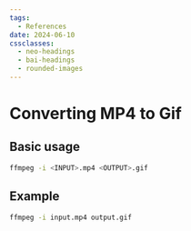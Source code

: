 ```yaml
---
tags:
  - References
date: 2024-06-10
cssclasses:
  - neo-headings
  - bai-headings
  - rounded-images
---
```

# Converting MP4 to Gif
## Basic usage
```bash
ffmpeg -i <INPUT>.mp4 <OUTPUT>.gif
```
## Example
```bash
ffmpeg -i input.mp4 output.gif
```